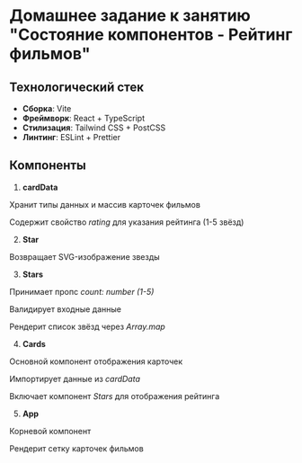 # Домашнее задание к занятию "Состояние компонентов - Рейтинг фильмов"

## Технологический стек
- **Сборка**: Vite  
- **Фреймворк**: React + TypeScript  
- **Стилизация**: Tailwind CSS + PostCSS  
- **Линтинг**: ESLint + Prettier  

## Компоненты
1) **cardData**

Хранит типы данных и массив карточек фильмов

Содержит свойство *rating* для указания рейтинга (1-5 звёзд)

2) **Star**

Возвращает SVG-изображение звезды

3) **Stars**

Принимает пропс *count: number (1-5)*

Валидирует входные данные

Рендерит список звёзд через *Array.map*

4) **Cards**

Основной компонент отображения карточек

Импортирует данные из *cardData*

Включает компонент *Stars* для отображения рейтинга

5) **App**

Корневой компонент

Рендерит сетку карточек фильмов